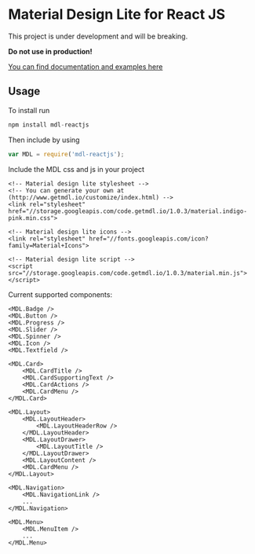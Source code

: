 # Material Design Lite for React JS
This project is under development and will be breaking.

**Do not use in production!**

[You can find documentation and examples here](https://zarxor.github.io/mdl-reactjs/docs/)

## Usage ##
To install run
```jsx
npm install mdl-reactjs
```
Then include by using
```jsx
var MDL = require('mdl-reactjs');
```

Include the MDL css and js in your project
```
<!-- Material design lite stylesheet -->
<!-- You can generate your own at (http://www.getmdl.io/customize/index.html) -->
<link rel="stylesheet" href="//storage.googleapis.com/code.getmdl.io/1.0.3/material.indigo-pink.min.css">

<!-- Material design lite icons -->
<link rel="stylesheet" href="//fonts.googleapis.com/icon?family=Material+Icons">

<!-- Material design lite script -->
<script src="//storage.googleapis.com/code.getmdl.io/1.0.3/material.min.js"></script>
```

Current supported components:
```
<MDL.Badge />
<MDL.Button />
<MDL.Progress />
<MDL.Slider />
<MDL.Spinner />
<MDL.Icon />
<MDL.Textfield />

<MDL.Card>
	<MDL.CardTitle />
	<MDL.CardSupportingText />
	<MDL.CardActions />
	<MDL.CardMenu />
</MDL.Card>

<MDL.Layout>
	<MDL.LayoutHeader>
		<MDL.LayoutHeaderRow />
	</MDL.LayoutHeader>
	<MDL.LayoutDrawer>
		<MDL.LayoutTitle />
	</MDL.LayoutDrawer>
	<MDL.LayoutContent />
	<MDL.CardMenu />
</MDL.Layout>

<MDL.Navigation>
	<MDL.NavigationLink />
	...
</MDL.Navigation>

<MDL.Menu>
	<MDL.MenuItem />
	...
</MDL.Menu>
```
